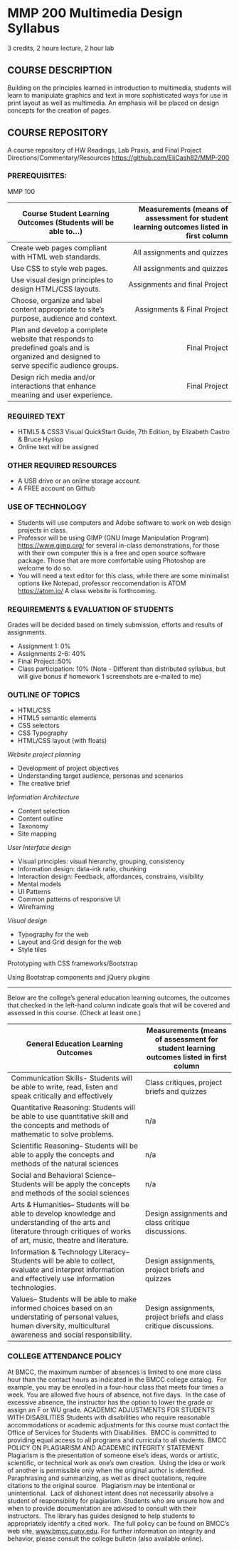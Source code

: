 # MMP 200 Multimedia Design Syllabus

3 credits, 2 hours lecture, 2 hour lab

## COURSE DESCRIPTION
Building on the principles learned in introduction to multimedia, students will learn to manipulate graphics and text in more sophisticated ways for use in print layout as well as multimedia. An emphasis will be placed on design concepts for the creation of pages.

## COURSE REPOSITORY

A course repository of HW Readings, Lab Praxis, and Final Project Directions/Commentary/Resources <https://github.com/EliCash82/MMP-200>

### PREREQUISITES:
MMP 100

| Course Student Learning Outcomes (Students will be able to…) | Measurements (means of assessment for student learning outcomes listed in first column |
| ------------------------------------------------------------ | -------------------------------------------------------------------------------------: |	   
| Create web pages compliant with HTML web standards.	         | All assignments and quizzes |	   
| Use CSS to style web pages.	                                 | All assignments and quizzes |	   
| Use visual design principles to design HTML/CSS layouts.	   | Assignments and final Project |
| Choose, organize and label content appropriate to site’s purpose, audience and context.	| Assignments & Final Project |	   
| Plan and develop a complete website that responds to predefined goals and is organized and designed to serve specific audience groups. |	Final Project |	   
| Design rich media and/or interactions that enhance meaning and user experience.	| Final Project |	 

### REQUIRED TEXT

* HTML5 & CSS3 Visual QuickStart Guide, 7th Edition, by Elizabeth Castro & Bruce Hyslop
* Online text will be assigned

### OTHER REQUIRED RESOURCES

* A USB drive or an online storage account.
* A FREE account on Github

### USE OF TECHNOLOGY
* Students will use computers and Adobe software to work on web design projects in class.
* Professor will be using GIMP (GNU Image Manipulation Program) <https://www.gimp.org/> for several in-class demonstrations, for those with their own computer this is a free and open source software package.  Those that are more comfortable using Photoshop are welcome to do so.
* You will need a text editor for this class, while there are some minimalist options like Notepad, professor reccomendation is ATOM <https://atom.io/>
A class website is forthcoming.

### REQUIREMENTS & EVALUATION OF STUDENTS

Grades will be decided based on timely submission, efforts and results of assignments.

* Assignment 1: 0%
* Assignments 2-6: 40%
* Final Project::50%
* Class participation: 10%
(Note - Different than distributed syllabus, but will give bonus if homework 1 screenshots are e-mailed to me)


### OUTLINE OF TOPICS

* HTML/CSS
* HTML5 semantic elements
* CSS selectors
* CSS Typography
* HTML/CSS layout (with floats)

*Website project planning*
* Development of project objectives
* Understanding target audience, personas and scenarios
* The creative brief

*Information Architecture*
* Content selection
* Content outline
* Taxonomy
* Site mapping

*User Interface design*
* Visual principles: visual hierarchy, grouping, consistency
* Information design: data-ink ratio, chunking
* Interaction design: Feedback, affordances, constrains, visibility
* Mental models
* UI Patterns
* Common patterns of responsive UI
* Wireframing

*Visual design*
* Typography for the web
* Layout and Grid design for the web
* Style tiles

Prototyping with CSS frameworks/Bootstrap

Using Bootstrap components and jQuery plugins

---


Below are the college’s general education learning outcomes, the outcomes that checked in the left-hand column indicate goals that will be covered and assessed in this course. (Check at least one.)

| General Education Learning Outcomes	| Measurements (means of assessment for student learning outcomes listed in first column |	 
| --- | --- |  
| Communication Skills- Students will be able to write, read, listen and speak critically and effectively	| Class critiques, project briefs and quizzes |	   
| Quantitative Reasoning: Students will be able to use quantitative skill and the concepts and methods of mathematic to solve problems.	| n/a	   
| Scientific Reasoning– Students will be able to apply the concepts and methods of the natural sciences	| n/a	   
| Social and Behavioral Science– Students will be apply the concepts and methods of the social sciences	| n/a	   
| Arts & Humanities– Students will be able to develop knowledge and understanding of the arts and literature through critiques of works of art, music, theatre and literature.	| Design assignments and class critique discussions.	   
| Information & Technology Literacy– Students will be able to collect, evaluate and interpret information and effectively use information technologies.	| Design assignments, project briefs and quizzes	   
| Values– Students will be able to make informed choices based on an understating of personal values, human diversity, multicultural awareness and social responsibility.	| Design assignments, project briefs and class critique discussions.	 

### COLLEGE ATTENDANCE POLICY

At BMCC, the maximum number of absences is limited to one more class hour than the contact hours as indicated in the BMCC college catalog.  For example, you may be enrolled in a four-hour class that meets four times a week. You are allowed five hours of absence, not five days.  In the case of excessive absence, the instructor has the option to lower the grade or assign an F or WU grade.
ACADEMIC ADJUSTMENTS FOR STUDENTS WITH DISABILITIES
Students with disabilities who require reasonable accommodations or academic adjustments for this course must contact the Office of Services for Students with Disabilities.  BMCC is committed to providing equal access to all programs and curricula to all students.
BMCC POLICY ON PLAGIARISM AND ACADEMIC INTEGRITY STATEMENT
Plagiarism is the presentation of someone else’s ideas, words or artistic, scientific, or technical work as one’s own creation.  Using the idea or work of another is permissible only when the original author is identified.  Paraphrasing and summarizing, as well as direct quotations, require citations to the original source.  Plagiarism may be intentional or unintentional.  Lack of dishonest intent does not necessarily absolve a student of responsibility for plagiarism.
Students who are unsure how and when to provide documentation are advised to consult with their instructors.  The library has guides designed to help students to appropriately identify a cited work.  The full policy can be found on BMCC’s web site, www.bmcc.cuny.edu. For further information on integrity and behavior, please consult the college bulletin (also available online).
